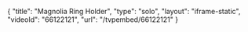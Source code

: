 {
    "title": "Magnolia Ring Holder",
    "type": "solo",
    "layout": "iframe-static",
    "videoId": "66122121",
    "url": "\/tvpembed\/66122121"
}